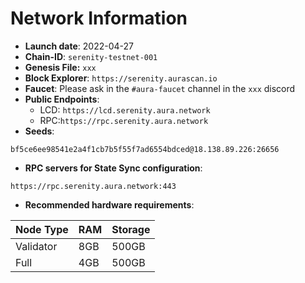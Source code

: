 # Network Information
- **Launch date**: 2022-04-27
- **Chain-ID**: `serenity-testnet-001`
- **Genesis File:** `xxx`
- **Block Explorer**: `https://serenity.aurascan.io`
- **Faucet**: Please ask in the `#aura-faucet` channel in the `xxx` discord
- **Public Endpoints**:
  - LCD: `https://lcd.serenity.aura.network`
  - RPC:`https://rpc.serenity.aura.network`
- **Seeds**:
```
bf5ce6ee98541e2a4f1cb7b5f55f7ad6554bdced@18.138.89.226:26656
```
- **RPC servers for State Sync configuration**:
```
https://rpc.serenity.aura.network:443
```
- **Recommended hardware requirements**:

| Node Type  | RAM  | Storage  | 
|------------|------|----------|
| Validator  | 8GB  | 500GB    |
| Full       | 4GB  | 500GB    |  
